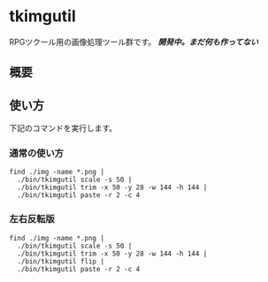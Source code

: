 # tkimgutil
RPGツクール用の画像処理ツール群です。
***開発中。まだ何も作ってない***

## 概要


## 使い方
下記のコマンドを実行します。

### 通常の使い方

```shell
find ./img -name *.png | 
  ./bin/tkimgutil scale -s 50 |
  ./bin/tkimgutil trim -x 50 -y 28 -w 144 -h 144 |
  ./bin/tkimgutil paste -r 2 -c 4
```

### 左右反転版

```shell
find ./img -name *.png | 
  ./bin/tkimgutil scale -s 50 |
  ./bin/tkimgutil trim -x 50 -y 28 -w 144 -h 144 |
  ./bin/tkimgutil flip |
  ./bin/tkimgutil paste -r 2 -c 4
```

